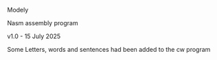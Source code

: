 Modely

Nasm assembly program

v1.0  -  15 July 2025 

Some Letters, words and sentences had been added to the cw program


